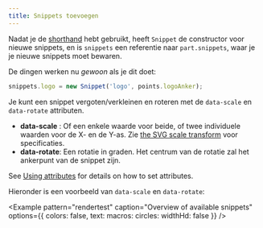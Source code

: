 ```yaml
---
title: Snippets toevoegen
---
```


Nadat je de [shorthand](/howtos/core/shorthand/) hebt gebruikt, heeft `Snippet` de constructor voor nieuwe snippets, en is `snippets` een referentie naar `part.snippets`, waar je je nieuwe snippets moet bewaren.

De dingen werken nu *gewoon* als je dit doet:

```js
snippets.logo = new Snippet('logo', points.logoAnker);
```

Je kunt een snippet vergoten/verkleinen en roteren met de `data-scale` en `data-rotate` attributen.

 - **data-scale** : Of een enkele waarde voor beide, of twee individuele waarden voor de X- en de Y-as. Zie [the SVG scale transform](https://developer.mozilla.org/en-US/docs/Web/SVG/Attribute/transform#Scale) voor specificaties.
 - **data-rotate**: Een rotatie in graden. Het centrum van de rotatie zal het ankerpunt van de snippet zijn.

<Tip>

See [Using attributes](/howtos/core/attributes/) for details on how to set attributes.

</Tip>

Hieronder is een voorbeeld van `data-scale` en `data-rotate`:

<Example pattern="rendertest" caption="Overview of available snippets" options={{ colors: false, text: macros: circles: widthHd: false }} />
